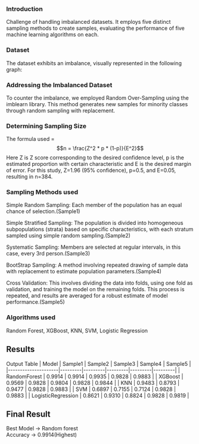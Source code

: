 ### Introduction
Challenge of handling imbalanced datasets. It employs five distinct sampling methods to create samples, evaluating the performance of five machine learning algorithms on each.
### Dataset 
The dataset exhibits an imbalance, visually represented in the following graph:

### Addressing the Imbalanced Dataset
 
To counter the imbalance, we employed Random Over-Sampling using the imblearn library. This method generates new samples for minority classes through random sampling with replacement.

### Determining Sampling Size

The formula used = $$n = \frac{Z^2 * p * (1-p)}{E^2}$$
Here Z is Z score corresponding to the desired confidence level, p is the estimated proportion with certain characteristic and E is the desired margin of error.
 For this study, Z=1.96 (95% confidence), p=0.5, and E=0.05, resulting in n=384.
 
### Sampling Methods used 
Simple Random Sampling: Each member of the population has an equal chance of selection.(Sample1)

Simple Stratified Sampling: The population is divided into homogeneous subpopulations (strata) based on specific characteristics, with each stratum sampled using simple random sampling.(Sample2)

Systematic Sampling: Members are selected at regular intervals, in this case, every 3rd person.(Sample3)

BootStrap Sampling: A method involving repeated drawing of sample data with replacement to estimate population parameters.(Sample4)

Cross Validation: This involves dividing the data into folds, using one fold as validation, and training the model on the remaining folds. This process is repeated, and results are averaged for a robust estimate of model performance.(Sample5)


### Algorithms used 
 Random Forest, XGBoost, KNN, SVM, Logistic Regression

## Results
Output Table 
| Model               | Sample1 | Sample2 | Sample3 | Sample4 | Sample5 |
|---------------------|---------|---------|---------|---------|---------|
| RandomForest        | 0.9914  | 0.9914  | 0.9935  | 0.9828  | 0.9883  |
| XGBoost             | 0.9569  | 0.9828  | 0.9804  | 0.9828  | 0.9844  |
| KNN                 | 0.9483  | 0.8793  | 0.9477  | 0.9828  | 0.9883  |
| SVM                 | 0.6897  | 0.7155  | 0.7124  | 0.9828  | 0.9883  |
| LogisticRegression  | 0.8621  | 0.9310  | 0.8824  | 0.9828  | 0.9819  |

## Final Result
Best Model -> Random forest  
Accuracy -> 0.9914(Highest)

